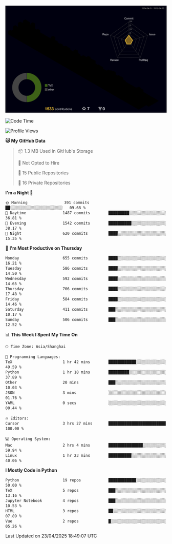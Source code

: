 <!--![](https://raw.githubusercontent.com/BorisYang326/BorisYang326/output/github-contribution-grid-snake-dark.svg) -->
![](./profile-3d-contrib/profile-night-rainbow.svg)
<!--START_SECTION:waka-->
![Code Time](http://img.shields.io/badge/Code%20Time-872%20hrs%2025%20mins-blue)

![Profile Views](http://img.shields.io/badge/Profile%20Views-63-blue)

**🐱 My GitHub Data** 

> 📦 1.3 MB Used in GitHub's Storage 
 > 
> 🚫 Not Opted to Hire
 > 
> 📜 15 Public Repositories 
 > 
> 🔑 16 Private Repositories 
 > 
**I'm a Night 🦉** 

```text
🌞 Morning                391 commits         ██░░░░░░░░░░░░░░░░░░░░░░░   09.68 % 
🌆 Daytime                1487 commits        █████████░░░░░░░░░░░░░░░░   36.81 % 
🌃 Evening                1542 commits        ██████████░░░░░░░░░░░░░░░   38.17 % 
🌙 Night                  620 commits         ████░░░░░░░░░░░░░░░░░░░░░   15.35 % 
```
📅 **I'm Most Productive on Thursday** 

```text
Monday                   655 commits         ████░░░░░░░░░░░░░░░░░░░░░   16.21 % 
Tuesday                  586 commits         ████░░░░░░░░░░░░░░░░░░░░░   14.50 % 
Wednesday                592 commits         ████░░░░░░░░░░░░░░░░░░░░░   14.65 % 
Thursday                 706 commits         ████░░░░░░░░░░░░░░░░░░░░░   17.48 % 
Friday                   584 commits         ████░░░░░░░░░░░░░░░░░░░░░   14.46 % 
Saturday                 411 commits         ███░░░░░░░░░░░░░░░░░░░░░░   10.17 % 
Sunday                   506 commits         ███░░░░░░░░░░░░░░░░░░░░░░   12.52 % 
```


📊 **This Week I Spent My Time On** 

```text
🕑︎ Time Zone: Asia/Shanghai

💬 Programming Languages: 
TeX                      1 hr 42 mins        ████████████░░░░░░░░░░░░░   49.59 % 
Python                   1 hr 18 mins        █████████░░░░░░░░░░░░░░░░   37.89 % 
Other                    20 mins             ███░░░░░░░░░░░░░░░░░░░░░░   10.03 % 
JSON                     3 mins              ░░░░░░░░░░░░░░░░░░░░░░░░░   01.76 % 
YAML                     0 secs              ░░░░░░░░░░░░░░░░░░░░░░░░░   00.44 % 

🔥 Editors: 
Cursor                   3 hrs 27 mins       █████████████████████████   100.00 % 

💻 Operating System: 
Mac                      2 hrs 4 mins        ███████████████░░░░░░░░░░   59.94 % 
Linux                    1 hr 23 mins        ██████████░░░░░░░░░░░░░░░   40.06 % 
```

**I Mostly Code in Python** 

```text
Python                   19 repos            ████████████░░░░░░░░░░░░░   50.00 % 
TeX                      5 repos             ███░░░░░░░░░░░░░░░░░░░░░░   13.16 % 
Jupyter Notebook         4 repos             ███░░░░░░░░░░░░░░░░░░░░░░   10.53 % 
HTML                     3 repos             ██░░░░░░░░░░░░░░░░░░░░░░░   07.89 % 
Vue                      2 repos             █░░░░░░░░░░░░░░░░░░░░░░░░   05.26 % 
```




 Last Updated on 23/04/2025 18:49:07 UTC
<!--END_SECTION:waka-->
